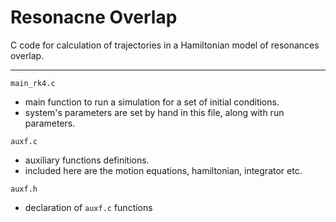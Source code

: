 # Resonacne Overlap

C code for calculation of trajectories in a Hamiltonian model of resonances overlap. 

---

`main_rk4.c` 
* main function to run a simulation for a set of initial conditions.
* system's parameters are set by hand in this file, along with run parameters.

`auxf.c` 
* auxiliary functions definitions. 
* included here are the motion equations, hamiltonian, integrator etc.

`auxf.h` 
* declaration of `auxf.c` functions
            
